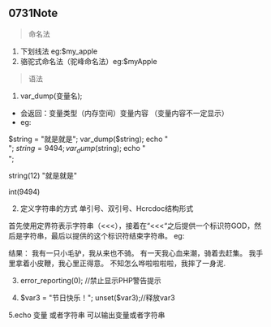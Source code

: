 ## 0731Note
> 命名法
1. 下划线法 eg:$my_apple
1. 骆驼式命名法（驼峰命名法）eg:$myApple
> 语法
1. var_dump(变量名); 
* 会返回：变量类型（内存空间）变量内容 （变量内容不一定显示）
* eg:

 $string = "就是就是";
 var_dump($string);
 echo "<br />";
 $string = 9494;
 var_dump($string);
  echo "<br />";
  
  string(12) "就是就是"

int(9494)

2. 定义字符串的方式 单引号、双引号、Hcrcdoc结构形式

首先使用定界符表示字符串（<<<），接着在“<<<“之后提供一个标识符GOD，然后是字符串，最后以提供的这个标识符结束字符串。
eg:

<?php 
$string1 = <<<GOD
我有一只小毛驴，我从来也不骑。
有一天我心血来潮，骑着去赶集。
我手里拿着小皮鞭，我心里正得意。
不知怎么哗啦啦啦啦，我摔了一身泥.
GOD;

echo $string1;
?>

结果：
我有一只小毛驴，我从来也不骑。
有一天我心血来潮，骑着去赶集。
我手里拿着小皮鞭，我心里正得意。
不知怎么哗啦啦啦啦，我摔了一身泥.

3. error_reporting(0); //禁止显示PHP警告提示

4. $var3 = "节日快乐！";
 unset($var3);//释放var3
 
5.echo 变量 或者字符串  可以输出变量或者字符串



